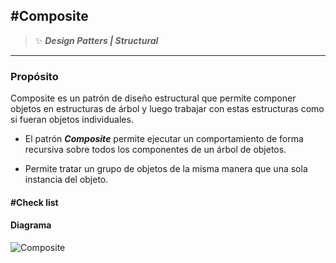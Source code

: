 ## \#Composite
>:sparkles: ***Design Patters | Structural***
---
### Propósito

Composite es un patrón de diseño estructural que permite componer objetos en estructuras de árbol y luego trabajar con estas estructuras como si fueran objetos individuales.

- El patrón ***Composite*** permite ejecutar un comportamiento de forma recursiva sobre todos los componentes de un árbol de objetos.

- Permite tratar un grupo de objetos de la misma manera que una sola instancia del objeto.

#### \#Check list


#### Diagrama
![Composite](https://refactoring.guru/images/patterns/diagrams/composite/structure-en-2x.png)